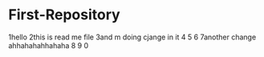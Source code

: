 # First-Repository
1hello
2this is read me file 
3and m doing cjange in it
4
5
6
7another change ahhahahahhahaha
8
9
0

